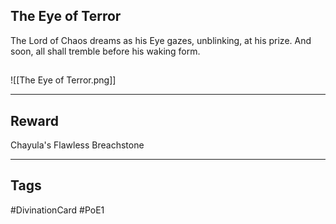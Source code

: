 ## The Eye of Terror
The Lord of Chaos dreams as his Eye gazes, unblinking, at his prize. And soon, all shall tremble before his waking form.
## 
![[The Eye of Terror.png]]

---
## Reward
Chayula's Flawless Breachstone

---
## Tags
#DivinationCard
#PoE1